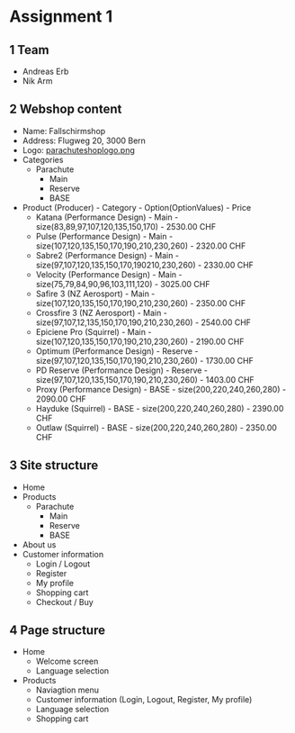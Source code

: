 # Assignment 1
## 1 Team
- Andreas Erb
- Nik Arm

## 2 Webshop content
- Name: Fallschirmshop
- Address: Flugweg 20, 3000 Bern
- Logo: [parachuteshoplogo.png](src/img/parachuteshoplogo.png)
- Categories
    - Parachute
        - Main
        - Reserve
        - BASE
- Product (Producer) - Category - Option(OptionValues) - Price
    - Katana (Performance Design) - Main - size(83,89,97,107,120,135,150,170) - 2530.00 CHF
    - Pulse (Performance Design) - Main - size(107,120,135,150,170,190,210,230,260) - 2320.00 CHF
    - Sabre2 (Performance Design) - Main - size(97,107,120,135,150,170,190210,230,260) - 2330.00 CHF
    - Velocity (Performance Design) - Main - size(75,79,84,90,96,103,111,120) - 3025.00 CHF
    - Safire 3 (NZ Aerosport) - Main - size(107,120,135,150,170,190,210,230,260) - 2350.00 CHF
    - Crossfire 3 (NZ Aerosport) - Main - size(97,107,12,135,150,170,190,210,230,260) - 2540.00 CHF
    - Epiciene Pro (Squirrel) - Main - size(107,120,135,150,170,190,210,230,260) - 2190.00 CHF
    - Optimum (Performance Design) - Reserve - size(97,107,120,135,150,170,190,210,230,260) - 1730.00 CHF
    - PD Reserve (Performance Design) - Reserve - size(97,107,120,135,150,170,190,210,230,260) - 1403.00 CHF
    - Proxy (Performance Design) - BASE - size(200,220,240,260,280) - 2090.00 CHF
    - Hayduke (Squirrel) - BASE - size(200,220,240,260,280) - 2390.00 CHF
    - Outlaw (Squirrel) - BASE - size(200,220,240,260,280) - 2350.00 CHF

## 3 Site structure
- Home
- Products
    - Parachute
        - Main
        - Reserve
        - BASE
- About us
- Customer information
    - Login / Logout
    - Register
    - My profile
    - Shopping cart
    - Checkout / Buy

## 4 Page structure
- Home
    - Welcome screen
    - Language selection
- Products
    - Naviagtion menu
    - Customer information (Login, Logout, Register, My profile)
    - Language selection
    - Shopping cart
